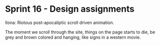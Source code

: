 # Sprint 16 - Design assignments

Ilona: Riotous post-apocaliptic scroll driven animation.

The moment we scroll through the site, things on the page starts to die, be grey and brown colored and hanging, like signs in a western movie. 
